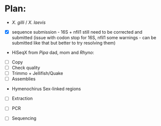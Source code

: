 # Plan:

- *X. gilli* / *X. laevis* 
- [x] sequence submission - 16S + nfil1 still need to be corrected and submitted (issue with codon stop for 16S, nfil1 some warnings - can be submitted like that but better to try resolving them)
  
- HiSeqX from *Pipa* dad, mom and *Rhyno*: 
- [ ] Copy 
- [ ] Check quality 
- [ ] Trimmo + Jellifish/Quake
- [ ] Assemblies

- Hymenochirus Sex-linked regions
- [ ] Extraction
- [ ] PCR
- [ ] Sequencing

